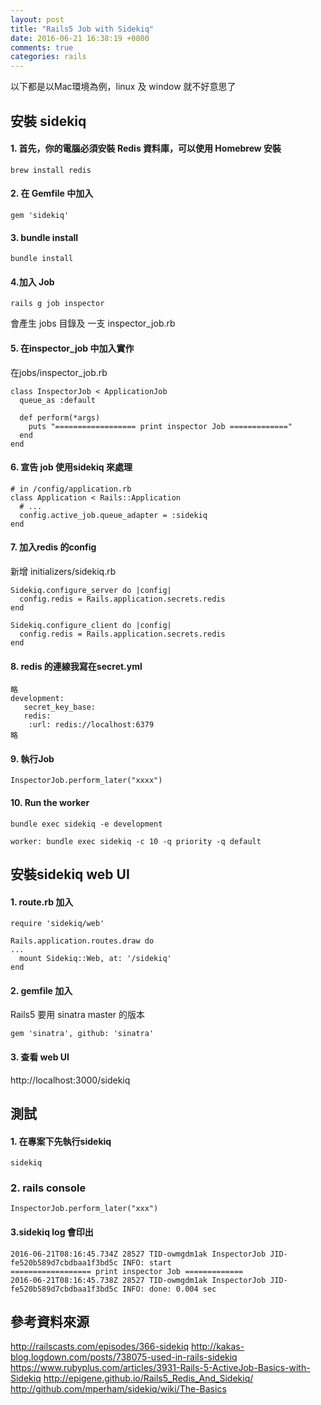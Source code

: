 ```yaml
---
layout: post
title: "Rails5 Job with Sidekiq"
date: 2016-06-21 16:38:19 +0800
comments: true
categories: rails
---
```


以下都是以Mac環境為例，linux 及 window 就不好意思了

## 安裝 sidekiq

#### 1. 首先，你的電腦必須安裝 Redis 資料庫，可以使用 Homebrew 安裝

```
brew install redis

```

#### 2. 在 Gemfile 中加入
```
gem 'sidekiq'
```

#### 3. bundle install

```
bundle install
```

#### 4.加入 Job

```
rails g job inspector
```
會產生 jobs 目錄及 一支 inspector_job.rb

#### 5. 在inspector_job 中加入實作
在jobs/inspector_job.rb
```
class InspectorJob < ApplicationJob
  queue_as :default

  def perform(*args)
    puts "================== print inspector Job ============="
  end
end
```

#### 6. 宣告 job 使用sidekiq 來處理

```
# in /config/application.rb
class Application < Rails::Application
  # ...
  config.active_job.queue_adapter = :sidekiq
end
```

#### 7. 加入redis 的config

新增 initializers/sidekiq.rb
```
Sidekiq.configure_server do |config|
  config.redis = Rails.application.secrets.redis
end

Sidekiq.configure_client do |config|
  config.redis = Rails.application.secrets.redis
end
```
#### 8. redis 的連線我寫在secret.yml

```
略
development:
   secret_key_base:
   redis:
    :url: redis://localhost:6379
略
```

#### 9. 執行Job

```
InspectorJob.perform_later("xxxx")

```


#### 10.  Run the worker

```
bundle exec sidekiq -e development
```

```
worker: bundle exec sidekiq -c 10 -q priority -q default
```

## 安裝sidekiq web UI

#### 1. route.rb 加入

```
require 'sidekiq/web'

Rails.application.routes.draw do
...
  mount Sidekiq::Web, at: '/sidekiq'
end
```

#### 2. gemfile 加入
Rails5 要用 sinatra master 的版本

```
gem 'sinatra', github: 'sinatra'
```

#### 3. 查看 web UI

http://localhost:3000/sidekiq


## 測試

#### 1. 在專案下先執行sidekiq
```
sidekiq
```

### 2. rails console
```
InspectorJob.perform_later("xxx")
```

#### 3.sidekiq log 會印出

```
2016-06-21T08:16:45.734Z 28527 TID-owmgdm1ak InspectorJob JID-fe520b589d7cbdbaa1f3bd5c INFO: start
================== print inspector Job =============
2016-06-21T08:16:45.738Z 28527 TID-owmgdm1ak InspectorJob JID-fe520b589d7cbdbaa1f3bd5c INFO: done: 0.004 sec
```

## 參考資料來源

http://railscasts.com/episodes/366-sidekiq
http://kakas-blog.logdown.com/posts/738075-used-in-rails-sidekiq
https://www.rubyplus.com/articles/3931-Rails-5-ActiveJob-Basics-with-Sidekiq
http://epigene.github.io/Rails5_Redis_And_Sidekiq/
http://github.com/mperham/sidekiq/wiki/The-Basics

